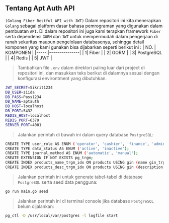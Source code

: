 ## Tentang Apt Auth API
`(Golang Fiber Restful API with JWT)`
Dalam repositori ini kita menerapkan `Golang` sebagai platform dasar bahasa pemrograman yang digunakan dalam pembuatan `API`.
Di dalam repositori ini juga kami terapkan framework `Fiber` serta dependensi `GORM` dan `JWT` untuk mempermudah dalam pengerjaan di ranah sekuritas maupun pengelolaan databasenya, sehingga detail komponen yang kami gunakan bisa dijabarkan seperti berikut ini :
| NO. | KOMPONEN       |
|-----:|---------------|
|     1| Fiber         |
|     2| GORM          |
|     3| PostgreSQL    |
|     4| Redis         |
|     5| JWT           |


>Tambahkan file `.env` dalam direktori paling luar dari project di repositori ini, dan masukkan teks berikut di dalamnya sesuai dengan konfigurasi environtment yang dibutuhkan.

```bash
JWT_SECRET=Sikrit1234
DB_USER=ziida
DB_PASS=Pass1234
DB_NAME=aptauth
DB_HOST=localhost
DB_PORT=5432
REDIS_HOST=localhost
REDIS_PORT=6379
SERVER_PORT=4001
```

>Jalankan perintah di bawah ini dalam query database `PostgreSQL`:
```bash
CREATE TYPE user_role AS ENUM ('operator', 'cashier', 'finance', 'administrator');
CREATE TYPE data_status AS ENUM ('active', 'inactive');
CREATE TYPE journal_method AS ENUM ('automatic', 'manual');
CREATE EXTENSION IF NOT EXISTS pg_trgm;
CREATE INDEX products_name_trgm_idx ON products USING gin (name gin_trgm_ops);
CREATE INDEX products_desc_trgm_idx ON products USING gin (description gin_trgm_ops);
```

>Jalankan perintah ini untuk generate tabel-tabel di database `PostgreSQL` serta seed data pengguna:
```bash
go run main.go seed
```

>Jalankan perintah ini di terminal console jika database `PostgreSQL` belum dijalankan:
```bash
pg_ctl -D /usr/local/var/postgres -l logfile start
```